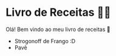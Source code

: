# Livro de Receitas :man_cook:

Olá! Bem vindo ao meu livro de receitas :wave:

- Strogonoff de Frango :D 
- Pavê
